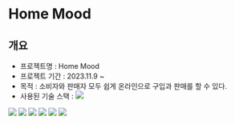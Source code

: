 # Home Mood
## 개요
+ 프로젝트명 : Home Mood
+ 프로젝트 기간 : 2023.11.9 ~
+ 목적 : 소비자와 판매자 모두 쉽게 온라인으로 구입과 판매를 할 수 있다.
+ 사용된 기술 스택 : <img src="https://img.shields.io/badge/Spring-E34F26?style=for-the-badge&logo=Spring&logoColor=white">
<img src="https://img.shields.io/badge/JAVA-E34F26?style=for-the-badge&logo=JAVA&logoColor=white">
<img src="https://img.shields.io/badge/javascript-E34F26?style=for-the-badge&logo=javascript&logoColor=white">
<img src="https://img.shields.io/badge/HTML-E34F26?style=for-the-badge&logo=HTML&logoColor=white">
<img src="https://img.shields.io/badge/CSS-E34F26?style=for-the-badge&logo=CSS&logoColor=white">
<img src="https://img.shields.io/badge/MySQL-E34F26?style=for-the-badge&logo=MySQL&logoColor=white">
<img src="https://img.shields.io/badge/VScode-E34F26?style=for-the-badge&logo=VScode&logoColor=white">
